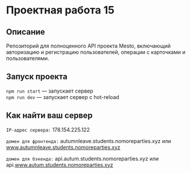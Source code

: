 # Проектная работа 15

## Описание

Репозиторий для полноценного API проекта Mesto, включающий авторизацию и регистрацию пользователей, операции с карточками и пользователями.

## Запуск проекта

`npm run start` — запускает сервер   
`npm run dev` — запускает сервер с hot-reload

## Как найти ваш сервер

 `IP-адрес сервера:` 178.154.225.122
 
 `домен для фронтенда:` autumnleave.students.nomoreparties.xyz или www.autumnleave.students.nomoreparties.xyz

 `домен для бэкенда:` api.autum.students.nomoreparties.xyz или api.www.autum.students.nomoreparties.xyz

